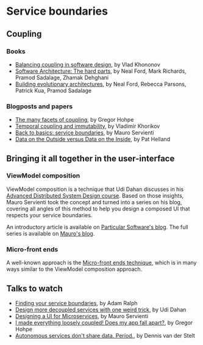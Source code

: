 # Service boundaries

## Coupling

### Books

- [Balancing coupling in software design](https://www.amazon.com/Balancing-Coupling-Software-Design-Addison-Wesley-ebook/dp/B09RV3Z3TP), by Vlad Khononov
- [Software Architecture: The hard parts](https://www.amazon.com/Software-Architecture-Parts-Neal-Ford-ebook/dp/B09H2H5QKC), by Neal Ford, Mark Richards, Pramod Sadalage, Zhamak Dehghani
- [Building evolutionary architectures](https://www.amazon.com/Building-Evolutionary-Architectures-Neal-Ford-ebook/dp/B0BN4T1P27/), by Neal Ford, Rebecca Parsons, Patrick Kua, Pramod Sadalage

### Blogposts and papers

- [The many facets of coupling](https://www.enterpriseintegrationpatterns.com/ramblings/coupling_facets.html), by Gregor Hohpe
- [Temporal coupling and immutability](https://enterprisecraftsmanship.com/posts/temporal-coupling-and-immutability/), by Vladimir Khorikov
- [Back to basics: service boundaries](https://milestone.topics.it/2023/05/17/back-to-basics-boundaries.html), by Mauro Servienti
- [Data on the Outside versus Data on the Inside](https://www.cidrdb.org/cidr2005/papers/P12.pdf), by Pat Helland

## Bringing it all together in the user-interface

### ViewModel composition

ViewModel composition is a technique that Udi Dahan discusses in his [Advanced Distributed System Design course](https://particular.net/adsd).
Based on those insights, Mauro Servienti took the concept and turned into a series on his blog, covering all angles of this method to help you design a composed UI that respects your service boundaries.

An introductory article is available on [Particular Software's blog](https://particular.net/blog/secret-of-better-ui-composition).
The full series is available on [Mauro's blog](https://milestone.topics.it/series/view-model-composition.html).

### Micro-front ends

A well-known approach is the [Micro-front ends technique](https://micro-frontends.org/), which is in many ways similar to the ViewModel composition approach.

## Talks to watch

- [Finding your service boundaries](https://www.youtube.com/watch?v=jdliXz70NtM), by Adam Ralph
- [Design more decoupled services with one weird trick](https://www.youtube.com/watch?v=mT5bhj1Wygg), by Udi Dahan
- [Designing a UI for Microservices](https://www.youtube.com/watch?v=AxWGAiIg7_0), by Mauro Servienti
- [I made everything loosely coupled! Does my app fall apart?](https://www.youtube.com/watch?v=w9a7eI6BlVc&list), by Gregor Hohpe
- [Autonomous services don't share data. Period.](https://www.youtube.com/watch?v=_UN50hNZlx4), by Dennis van der Stelt